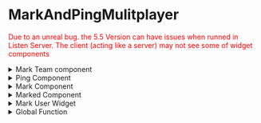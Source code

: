 # MarkAndPingMulitplayer

<p style="color: red;"> Due to an unreal bug. the 5.5 Version can have issues when runned in Listen Server. The client (acting like a server) may not see some of widget components</p>


<details>
   <summary>Mark Team component</summary>
   
A `Mark Team Component` must be used in a `GameMode`
To add the component, click the `Add` button on the `Components` window in your gamemode.

![image](https://github.com/user-attachments/assets/c9a2a593-2708-4d38-8bba-7d69868e2ff9)

and search for `MarkTeam`

![image](https://github.com/user-attachments/assets/3d44b3b9-bd4d-4944-93a7-fc4fcf30c9f6)

A member must be in only one team.

### Add Team
To add a team in your `MarkTeamComponent` you can use the `Add Team` node from the component

![image](https://github.com/user-attachments/assets/845a7638-2b95-4a1c-a103-a7e1437ff24e)

* `Name` : Team name
* `Color` : Color of the ping/mark
* `Icons` : Icons for members
* `Ping Lifetime` : Lifetime of a ping

Icons is an array of textures. This is used when a player from this team pings something. Each player on a team can have their own icon to help differentiate them from one another. This is optional, but you need to provide an array to this function. If no icons are set or not enough icons are provided for the members who need them (e.g., if you set 2 icons but have 3 players on the team), the third player will use the default icon set in `PingComponet`.

### Remove Team
Remove a team from `Mark Team Component`

* `Team Name` : Team name

### Add Member
To add a member to a specific team you can use the `Add Member` node

![image](https://github.com/user-attachments/assets/351720b9-08b9-4409-9559-7d31dad2b36d)

* `Team Name` : Team name
* `Member` : Player Controller reference from the event `OnPostLogin`

You are not required to use the pin from the `OnPostLogin` event, but you must provide a reference to the `PlayerController` of the member.

![image](https://github.com/user-attachments/assets/da6f669b-0bc0-4ddc-b428-32f3526f69d6)

### Remove Member
To remove a member from a team, the function will automatically determine which team the member is in (note that a member can only belong to one team).
![image](https://github.com/user-attachments/assets/4e735be1-c01f-42d1-a1f2-aeaeb7171712)

* `Member` : A reference to the `PlayerController` belonging to the member

![image](https://github.com/user-attachments/assets/1c6ec2ea-66a3-48b7-b846-0b764d336a5a)

</details>

<details>
   <summary>Ping Component</summary>

   The `PingComponent` must be placed in the `PlayerController` of the player.

   ![image](https://github.com/user-attachments/assets/6e9847d1-c759-42e6-9215-d8b9a5530549)
   
   The only settings of the `PingComponent` is the `IconMaterial`
   
   ![image](https://github.com/user-attachments/assets/9fab236b-e0b6-4a44-aa26-89d7b54a4707)
   
   You can replace the `IconMaterial` by your own one but you need to keep those settings
   This material is only used for your own ping. If you want to change all material, you also need to change it on the `MarkComponent`
   
    * `Texture` : Texture Parameter
    * `Color` : Vector Parameter
      
   </details>


<details>
   <summary>Mark Component</summary>
This component is used to send a mark/ping to the server.

### Settings

![image](https://github.com/user-attachments/assets/83aea200-d6bc-40fc-99e2-ea021fc5266e)

* `Ping Material Instance` : The material instance for other player's ping
    * `Texture` : Texture Parameter
    * `Color` : Vector Parameter

* `Ping Color` : Color of the ping (only if `Use Team Ping Color` is set to false).
* `Cooldown` : Cooldown between to ping/mark.
* `Length` : Length of line trace (starting from your camera).
* `Debug Draw Line` : Show a debug line trace (only on the server).
* `Use Team Ping Color` : If set to true, the ping will use the color of the team.
* `Use Team Mark Color` : If set to true, the mark will use the color of the team.
* `Ping Sound` : Play a sound when ping.
* `Ping Widget Settings` : Settings of the ping widget
   * `Offset` : Offset of the widget (default is 0.5 0.5 (centered))
   * `Icon Size` : Size of the icon
   * `Space` : Space between icon and text
   * `Is Text Visible` : If true, the widget will display a text below the icon showing the distance in meters.
   * `Deciaml Places` : Number of decimal places to display (e.g. 2 will display '3.87 M').
   * `Update Time` : Time interval for updating the widget.


### Events

![image](https://github.com/user-attachments/assets/d1fb1ef4-ae9c-4ff2-aec4-b9a21d36c0b2)

* `OnTeamUpdate` : Called when the server update the icons member
* `OnPing` : Called when the player ping

### Functions

#### `Ping`
![image](https://github.com/user-attachments/assets/51d231f8-b0d5-45ca-93c6-655e763f0c55)

Sends a ping request to the server. If the line trace hit results detect a `MarkedComponent`, the ping will turn into a mark.

 * `Follow Actor` : Follows the actor who is marked (no effect if it’s a ping).


#### `GetWidgetComponent`
Return the `WidgetComponent` of the `MarkComponent` (not from the `PlayerController`)

#### `GetLocalPingWidget`
Return the widget from the `PlayerController`

#### `GetPingMaterialInstance`
Return the `MaterialInstance` of the ping

#### `GetPingColor`
Return the ping color

#### `IsTeamPingColorEnabled`
Return UseTeamPingColor

#### `IsTeamMarkColorEnabled`
Return UseTeamMarkColor

#### `UpdatePingWidgetTeamColor`
Set new value for `UseTeamPingColor` and force update on pings

#### `UpdatePingWidgetTeamColor`
Set new value for `UseTeamMarkColor` and force update on marks

#### `Clear Widgets`
* `Type` : Ping, Mark or Both

Clear all widgets of type (only for the current player, if you want to clear for all players, see `Global Functions`)

#### `UpdateSettings`
Update settings on player controller's widget and all other ping widgets
   * `Offset` : Offset of the widget
   * `Icon Size` : Size of the icon
   * `Space` : Space between icon and text
   * `Is Text Visible` : If true, the widget will display a text below the icon showing the distance in meters.
   * `Deciaml Places` : Number of decimal places to display (e.g. 2 will display '3.87 M').
   * `Update Time` : Time interval for updating the widget.

</details>

<details>
   <summary>Marked Component</summary>

Use this component on actors that you want to mark.

### Settings
![image](https://github.com/user-attachments/assets/34975c42-f32b-4801-b7ab-65b549f886d9)

* `Icon` : Texture of your icon
* `Lifetime` : Lifetime of the mark
* `Mark Color` : Color of the mark
* `Offset` : Offset of the widget
* `Texture Size` : Size of the texture (icon) in the mark material
* `Mark Sound` : sound played when actor is marked
* `Ignore Itself` : If true and controlling the marked actor, the widget will not be shown. (e.g., if you are marked while playing as the actor who gets marked, you will not see the widget).
* * `Mark Widget Settings` : Settings of the ping widget
   * `Offset` : Offset of the widget (default is 0.5 0.5 (centered))
   * `Icon Size` : Size of the icon
   * `Space` : Space between icon and text
   * `Is Text Visible` : If true, the widget will display a text below the icon showing the distance in meters.
   * `Deciaml Places` : Number of decimal places to display (e.g. 2 will display '3.87 M').
   * `Update Time` : Time interval for updating the widget.



### Event
* `OnMark` : Called when the actor is marked

### Functions

#### ``
#### `GetIcon`
Return the icon.

#### `SetIcon`
Set a new icon

#### `GetLifetime`
Return the lifetime

#### `SetLifetime`
Set a new lifetime

#### `GetMarkColor`
Return the mark color

#### `SetMarkColor`
Set a new mark color

#### `GetIgnoreItself`
Return GetIgnoreItself

#### `SetIgnoreItself`
Set IgnoreItself

#### `GetOffset`
Return the offset

#### `SetOffset`
Set a new offset

#### `GetTextureSize`
Return the texture size

#### `SetTextureSize`
Set a new texture size

#### `GetMarkSound`
Return the mark sound

#### `SetMarkSound`
Set a new mark sound

#### `UpdateSettings` 
Update Settings

* `Offset` : Offset of the widget
* `Icon Size` : Size of the icon
* `Space` : Space between icon and text
* `Is Text Visible` : If true, the widget will display a text below the icon showing the distance in meters.
* `Deciaml Places` : Number of decimal places to display (e.g. 2 will display '3.87 M').
* `Update Time` : Time interval for updating the widget.

#### `GetMarkWidget` 
Return the widget of the markedComponent

#### `GetMarkWidgetSettings` 
Return settings

</details>

<details>
   <summary>Mark User Widget</summary>
   
   You can change the user widget in `Project Settings`
   ![image](https://github.com/user-attachments/assets/5420d24f-cdaf-4f9d-b372-3a37ec1787e7)

   This widget is used in both Ping and Mark widgets


   ### Create your own

   Create a new blueprint class with `MarkUserWidget` as parent
   
   ![image](https://github.com/user-attachments/assets/08875180-ebc0-444a-8ba3-a905c763d92f)

   Add all elements of the based widget in your new widget with correct names

   ![image](https://github.com/user-attachments/assets/34a30a21-c9f3-4eaf-858d-de66322b3bf1)

   Widget --> Name
   
   * Canvas Panel --> Canvas
      * Vertical Box --> MarkVecticalBox
         *  Image --> MarkIcon
         *  Spacer --> MarkSpacer
         *  TextBlock --> MarkText
       

   Vectical Box default settings

   ![image](https://github.com/user-attachments/assets/d93ed442-8be4-46a6-a7be-49d6ca0fd74a)

   Image default settings

   ![image](https://github.com/user-attachments/assets/deb1fde9-0461-4267-809c-1755fcbb5ea3)

   Spacer default settings

   ![image](https://github.com/user-attachments/assets/33a1561f-d375-4f7d-968b-7761c704321d)

   TextBlock default settings

   ![image](https://github.com/user-attachments/assets/7a5c8824-19db-4c60-a122-421db2fffde7)


   #### Events
   `OnPingEvent` : Called when player ping
   `OnMarkEvent` : Called when player mark

![image](https://github.com/user-attachments/assets/e558e544-db3e-4c8a-b31b-2a017f0f92b5)



</details>
   

<details>
   <summary>Global Function</summary>   
   All of these function can be called in any blueprint.

   ## `GetTeams`
   Return all teams informations 
   *`Name`
   *`Color`
   *`Lifetime`
   *`Icons`

   ## `GetMyTeam`
   Return My team informations
   *`Name`
   *`Color`
   *`Lifetime`
   *`Icons`

   ## `GetMemberIcon`
   Return the icon of member'id in my team
   
---
Server Only 

   ## `ClearWidgets`
   Clear widgets of all player

   * `Type` : MarkType : Ping, Mark or Both

   ## `ServerPingOnTeam`
   Ping from any team to any team. the ping will be visible for all player of the choosen team (TeamName)

   *`Location` : Ping location
   *`Lifetime` : Ping lifetime
   *`PlayerId` : Player Id 
   *`FromTeamName` : Ping from team name
   *`TeamName` : Team name (the team on which you want the ping to be visible)

   ## `ServerRemovePingOnTeam`
   Remove ping from any team to any team. the ping will be hidden for all player of the choosen team (TeamName)

   *`PlayerId` : Player Id 
   *`FromTeamName` : Ping from team name
   *`TeamName` : Team name (the team on which you want the ping to be hidden)

   ## `ServerPingOnTeam`
   Ping from any team to all teams.

   *`Location` : Ping location
   *`Lifetime` : Ping lifetime
   *`PlayerId` : Player Id 
   *`FromTeamName` : Ping from team name

   ## `ServerRemovePingOnTeam`
   Remove ping from any team to all teams.

   *`PlayerId` : Player Id 
   *`FromTeamName` : Ping from team name

   ## `ServerMarkOnTeam`
   Mark an actor on a specific team.

   *`Actor` : Actor with a `MarkedComponent`
   *`Color` : Color of the mark
   *`TeamName` : Team name (the team on which you want the mark to be visible)

   ## `ServerRemoveMarkOnTeam`
   Remove a marked actor on a specific team.

   *`Actor` : Actor with a `MarkedComponent`
   *`TeamName` : Team name (the team on which you want the mark to be hidden)

   ## `ServerMarkOnAllTeam`
   Mark an actor on all teams

   *`Actor` : Actor with a `MarkedComponent`
   *`Color` : Color of the mark

   ## `ServerRemoveMarkOnAllTeam`
   Remove a marked actor on all teams

   *`Actor` : Actor with a `MarkedComponent`

   ## `UpdateMembersIcon`
   Sets all icons for the members of each team. This function must be called when all players have joined the game and have been added to a team.
   You can call this function at any time if you want to update the players' icons.
   
</details>
